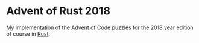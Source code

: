 # Advent of Rust 2018

My implementation of the [Advent of Code](https://adventofcode.com/) puzzles for the 2018 year edition of course in [Rust](https://rust-lang.org/).
